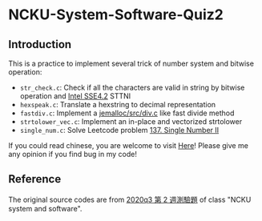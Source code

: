 # NCKU-System-Software-Quiz2

## Introduction
This is a practice to implement several trick of number system and bitwise operation:
* `str_check.c`: Check if all the characters are valid in string by bitwise operation and [Intel SSE4.2](https://en.wikipedia.org/wiki/SSE4#SSE4.2) STTNI
* `hexspeak.c`: Translate a hexstring to decimal representation
* `fastdiv.c`: Implement a [jemalloc/src/div.c](https://github.com/jemalloc/jemalloc/blob/dev/src/div.c) like fast divide method
* `strtolower_vec.c`: Implement an in-place and vectorized strtolower
* `single_num.c`: Solve Leetcode problem [137. Single Number II](https://leetcode.com/problems/single-number-ii/)

If you could read chinese, you are welcome to visit [Here](https://hackmd.io/@RinHizakura/SJ5NuIANP)! Please give me any opinion if you find bug in my code!

## Reference 
The original source codes are from [2020q3 第 2 週測驗題](https://hackmd.io/@sysprog/2020-quiz2) of class "NCKU system and software".
